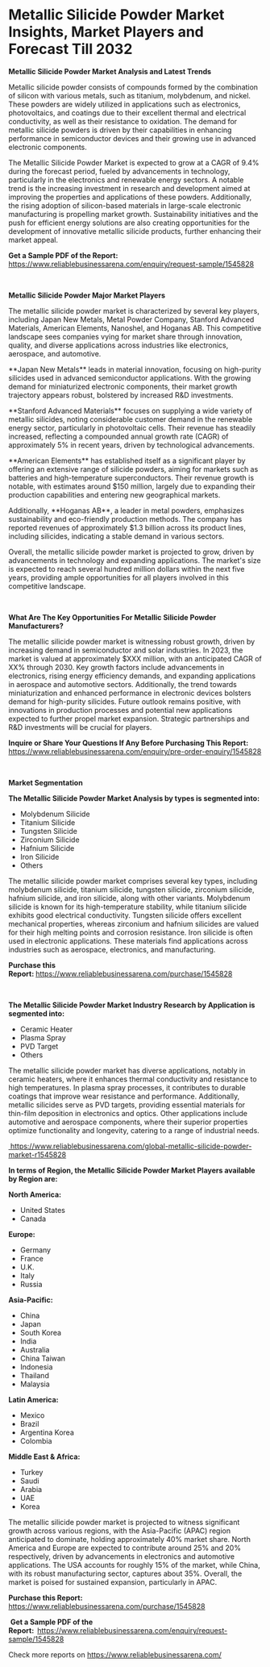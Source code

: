 <p><h1>Metallic Silicide Powder Market Insights, Market Players and Forecast Till 2032</h1></p><p><strong>Metallic Silicide Powder Market Analysis and Latest Trends</strong></p>
<p><p>Metallic silicide powder consists of compounds formed by the combination of silicon with various metals, such as titanium, molybdenum, and nickel. These powders are widely utilized in applications such as electronics, photovoltaics, and coatings due to their excellent thermal and electrical conductivity, as well as their resistance to oxidation. The demand for metallic silicide powders is driven by their capabilities in enhancing performance in semiconductor devices and their growing use in advanced electronic components. </p><p>The Metallic Silicide Powder Market is expected to grow at a CAGR of 9.4% during the forecast period, fueled by advancements in technology, particularly in the electronics and renewable energy sectors. A notable trend is the increasing investment in research and development aimed at improving the properties and applications of these powders. Additionally, the rising adoption of silicon-based materials in large-scale electronic manufacturing is propelling market growth. Sustainability initiatives and the push for efficient energy solutions are also creating opportunities for the development of innovative metallic silicide products, further enhancing their market appeal.</p></p>
<p><strong>Get a Sample PDF of the Report:&nbsp;</strong> <a href="https://www.reliablebusinessarena.com/enquiry/request-sample/1545828?utm_campaign=3506&utm_medium=2&utm_source=Github&utm_content=ia&utm_term=02042025&utm_id=metallic-silicide-powder">https://www.reliablebusinessarena.com/enquiry/request-sample/1545828</a></p>
<p>&nbsp;</p>
<p><strong>Metallic Silicide Powder Major Market Players</strong></p>
<p><p>The metallic silicide powder market is characterized by several key players, including Japan New Metals, Metal Powder Company, Stanford Advanced Materials, American Elements, Nanoshel, and Hoganas AB. This competitive landscape sees companies vying for market share through innovation, quality, and diverse applications across industries like electronics, aerospace, and automotive.</p><p>**Japan New Metals** leads in material innovation, focusing on high-purity silicides used in advanced semiconductor applications. With the growing demand for miniaturized electronic components, their market growth trajectory appears robust, bolstered by increased R&D investments.</p><p>**Stanford Advanced Materials** focuses on supplying a wide variety of metallic silicides, noting considerable customer demand in the renewable energy sector, particularly in photovoltaic cells. Their revenue has steadily increased, reflecting a compounded annual growth rate (CAGR) of approximately 5% in recent years, driven by technological advancements.</p><p>**American Elements** has established itself as a significant player by offering an extensive range of silicide powders, aiming for markets such as batteries and high-temperature superconductors. Their revenue growth is notable, with estimates around $150 million, largely due to expanding their production capabilities and entering new geographical markets.</p><p>Additionally, **Hoganas AB**, a leader in metal powders, emphasizes sustainability and eco-friendly production methods. The company has reported revenues of approximately $1.3 billion across its product lines, including silicides, indicating a stable demand in various sectors.</p><p>Overall, the metallic silicide powder market is projected to grow, driven by advancements in technology and expanding applications. The market's size is expected to reach several hundred million dollars within the next five years, providing ample opportunities for all players involved in this competitive landscape.</p></p>
<p>&nbsp;</p>
<p><strong>What Are The Key Opportunities For Metallic Silicide Powder Manufacturers?</strong></p>
<p><p>The metallic silicide powder market is witnessing robust growth, driven by increasing demand in semiconductor and solar industries. In 2023, the market is valued at approximately $XXX million, with an anticipated CAGR of XX% through 2030. Key growth factors include advancements in electronics, rising energy efficiency demands, and expanding applications in aerospace and automotive sectors. Additionally, the trend towards miniaturization and enhanced performance in electronic devices bolsters demand for high-purity silicides. Future outlook remains positive, with innovations in production processes and potential new applications expected to further propel market expansion. Strategic partnerships and R&D investments will be crucial for players.</p></p>
<p><strong>Inquire or Share Your Questions If Any Before Purchasing This Report:</strong> <a href="https://www.reliablebusinessarena.com/enquiry/pre-order-enquiry/1545828?utm_campaign=3506&utm_medium=2&utm_source=Github&utm_content=ia&utm_term=02042025&utm_id=metallic-silicide-powder">https://www.reliablebusinessarena.com/enquiry/pre-order-enquiry/1545828</a></p>
<p>&nbsp;</p>
<p><strong>Market Segmentation</strong></p>
<p><strong>The Metallic Silicide Powder Market Analysis by types is segmented into:</strong></p>
<p><ul><li>Molybdenum Silicide</li><li>Titanium Silicide</li><li>Tungsten Silicide</li><li>Zirconium Silicide</li><li>Hafnium Silicide</li><li>Iron Silicide</li><li>Others</li></ul></p>
<p><p>The metallic silicide powder market comprises several key types, including molybdenum silicide, titanium silicide, tungsten silicide, zirconium silicide, hafnium silicide, and iron silicide, along with other variants. Molybdenum silicide is known for its high-temperature stability, while titanium silicide exhibits good electrical conductivity. Tungsten silicide offers excellent mechanical properties, whereas zirconium and hafnium silicides are valued for their high melting points and corrosion resistance. Iron silicide is often used in electronic applications. These materials find applications across industries such as aerospace, electronics, and manufacturing.</p></p>
<p><strong>Purchase this Report:&nbsp;</strong><a href="https://www.reliablebusinessarena.com/purchase/1545828?utm_campaign=3506&utm_medium=2&utm_source=Github&utm_content=ia&utm_term=02042025&utm_id=metallic-silicide-powder">https://www.reliablebusinessarena.com/purchase/1545828</a></p>
<p>&nbsp;</p>
<p><strong>The Metallic Silicide Powder Market Industry Research by Application is segmented into:</strong></p>
<p><ul><li>Ceramic Heater</li><li>Plasma Spray</li><li>PVD Target</li><li>Others</li></ul></p>
<p><p>The metallic silicide powder market has diverse applications, notably in ceramic heaters, where it enhances thermal conductivity and resistance to high temperatures. In plasma spray processes, it contributes to durable coatings that improve wear resistance and performance. Additionally, metallic silicides serve as PVD targets, providing essential materials for thin-film deposition in electronics and optics. Other applications include automotive and aerospace components, where their superior properties optimize functionality and longevity, catering to a range of industrial needs.</p></p>
<p><a href="https://www.reliablebusinessarena.com/global-metallic-silicide-powder-market-r1545828?utm_campaign=3506&utm_medium=2&utm_source=Github&utm_content=ia&utm_term=02042025&utm_id=metallic-silicide-powder">&nbsp;https://www.reliablebusinessarena.com/global-metallic-silicide-powder-market-r1545828</a></p>
<p><strong>In terms of Region, the Metallic Silicide Powder Market Players available by Region are:</strong></p>
<p>
    <p> <strong> North America: </strong>
        <ul>
            <li>United States</li>
            <li>Canada</li>
        </ul>
        </p> 
    <p> <strong> Europe: </strong>
        <ul>
            <li>Germany</li>
            <li>France</li>
            <li>U.K.</li>
            <li>Italy</li>
            <li>Russia</li>
        </ul>
        </p> 
    <p> <strong> Asia-Pacific: </strong>
        <ul>
            <li>China</li>
            <li>Japan</li>
            <li>South Korea</li>
            <li>India</li>
            <li>Australia</li>
            <li>China Taiwan</li>
            <li>Indonesia</li>
            <li>Thailand</li>
            <li>Malaysia</li>
        </ul>
        </p> 
    <p> <strong> Latin America: </strong>
        <ul>
            <li>Mexico</li>
            <li>Brazil</li>
            <li>Argentina Korea</li>
            <li>Colombia</li>
        </ul>
        </p> 
    <p> <strong> Middle East & Africa: </strong>
        <ul>
            <li>Turkey</li>
            <li>Saudi</li>
            <li>Arabia</li>
            <li>UAE</li>
            <li>Korea</li>
        </ul>
    </p>
    </p>
<p><p>The metallic silicide powder market is projected to witness significant growth across various regions, with the Asia-Pacific (APAC) region anticipated to dominate, holding approximately 40% market share. North America and Europe are expected to contribute around 25% and 20% respectively, driven by advancements in electronics and automotive applications. The USA accounts for roughly 15% of the market, while China, with its robust manufacturing sector, captures about 35%. Overall, the market is poised for sustained expansion, particularly in APAC.</p></p>
<p><strong>Purchase this Report: </strong><a href="https://www.reliablebusinessarena.com/purchase/1545828?utm_campaign=3506&utm_medium=2&utm_source=Github&utm_content=ia&utm_term=02042025&utm_id=metallic-silicide-powder">https://www.reliablebusinessarena.com/purchase/1545828</a></p>
<p>&nbsp;<strong>Get a Sample PDF of the Report:&nbsp;&nbsp;</strong><a href="https://www.reliablebusinessarena.com/enquiry/request-sample/1545828?utm_campaign=3506&utm_medium=2&utm_source=Github&utm_content=ia&utm_term=02042025&utm_id=metallic-silicide-powder">https://www.reliablebusinessarena.com/enquiry/request-sample/1545828</a></p>
<p><strong></strong></p>
<p>Check more reports on <a href="https://www.reliablebusinessarena.com/?utm_campaign=3506&utm_medium=2&utm_source=Github&utm_content=ia&utm_term=02042025&utm_id=metallic-silicide-powder">https://www.reliablebusinessarena.com/</a></p>